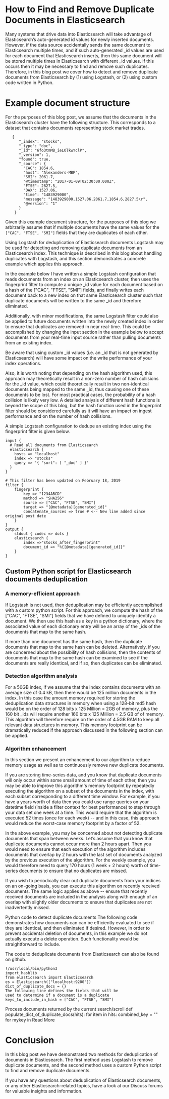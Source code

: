 # How to Find and Remove Duplicate Documents in Elasticsearch

Many systems that drive data into Elasticsearch will take advantage of Elasticsearch’s auto-generated id values for newly inserted documents. However, if the data source accidentally sends the same document to Elasticsearch multiple times, and if such auto-generated _id values are used for each document that Elasticsearch inserts, then this same document will be stored multiple times in Elasticsearch with different _id values. If this occurs then it may be necessary to find and remove such duplicates. Therefore, in this blog post we cover how to detect and remove duplicate documents from Elasticsearch by (1) using Logstash, or (2) using custom code written in Python.

# Example document structure
For the purposes of this blog post, we assume that the documents in the Elasticsearch cluster have the following structure. This corresponds to a dataset that contains documents representing stock market trades.
```
   {
      "_index": "stocks",
      "_type": "doc",
      "_id": "6fo3tmMB_ieLOlkwYclP",
      "_version": 1,
      "found": true,
      "_source": {
        "CAC": 1854.6,
        "host": "Alexanders-MBP",
        "SMI": 2061.7,
        "@timestamp": "2017-01-09T02:30:00.000Z",
        "FTSE": 2827.5,
        "DAX": 1527.06,
        "time": "1483929000",
        "message": "1483929000,1527.06,2061.7,1854.6,2827.5\r",
        "@version": "1"
      }
    }
```
Given this example document structure, for the purposes of this blog we arbitrarily assume that if multiple documents have the same values for the ```["CAC", "FTSE", "SMI"]``` fields that they are duplicates of each other.

Using Logstash for deduplication of Elasticsearch documents
Logstash may be used for detecting and removing duplicate documents from an Elasticsearch index. This technique is described in this blog about handling duplicates with Logstash, and this section demonstrates a concrete example which applies this approach.

In the example below I have written a simple Logstash configuration that reads documents from an index on an Elasticsearch cluster, then uses the fingerprint filter to compute a unique _id value for each document based on a hash of the ["CAC", "FTSE", "SMI"] fields, and finally writes each document back to a new index on that same Elasticsearch cluster such that duplicate documents will be written to the same _id and therefore eliminated.

Additionally, with minor modifications, the same Logstash filter could also be applied to future documents written into the newly created index in order to ensure that duplicates are removed in near real-time. This could be accomplished by changing the input section in the example below to accept documents from your real-time input source rather than pulling documents from an existing index.

Be aware that using custom _id values (i.e. an _id that is not generated by Elasticsearch) will have some impact on the write performance of your index operations.

Also, it is worth noting that depending on the hash algorithm used, this approach may theoretically result in a non-zero number of hash collisions for the _id value, which could theoretically result in two non-identical documents being mapped to the same _id, thus causing one of these documents to be lost. For most practical cases, the probability of a hash collision is likely very low. A detailed analysis of different hash functions is beyond the scope of this blog, but the hash function used in the fingerprint filter should be considered carefully as it will have an impact on ingest performance and on the number of hash collisions.

A simple Logstash configuration to dedupe an existing index using the fingerprint filter is given below.
```
input {
  # Read all documents from Elasticsearch 
  elasticsearch {
    hosts => "localhost"
    index => "stocks"
    query => '{ "sort": [ "_doc" ] }'
  }
}

# This filter has been updated on February 18, 2019
filter {
    fingerprint {
        key => "1234ABCD"
        method => "SHA256"
        source => ["CAC", "FTSE", "SMI"]
        target => "[@metadata][generated_id]"
        concatenate_sources => true # <-- New line added since original post date
    }
}
output {
    stdout { codec => dots }
    elasticsearch {
        index =>"stocks_after_fingerprint"
        document_id => "%{[@metadata][generated_id]}"
    }
}
```
## Custom Python script for Elasticsearch documents deduplication

### A memory-efficient approach
If Logstash is not used, then deduplication may be efficiently accomplished with a custom python script. For this approach, we compute the hash of the ["CAC", "FTSE", "SMI"] fields that we have defined to uniquely identify a document. We then use this hash as a key in a python dictionary, where the associated value of each dictionary entry will be an array of the _ids of the documents that map to the same hash.

If more than one document has the same hash, then the duplicate documents that map to the same hash can be deleted. Alternatively, if you are concerned about the possibility of hash collisions, then the contents of documents that map to the same hash can be examined to see if the documents are really identical, and if so, then duplicates can be eliminated.

### Detection algorithm analysis
For a 50GB index, if we assume that the index contains documents with an average size of 0.4 kB, then there would be 125 million documents in the index. In this case the amount memory required for storing the deduplication data structures in memory when using a 128-bit md5 hash would be on the order of 128 bits x 125 Million = 2GB of memory, plus the 160 bit _ids will require another 160 bits x 125 Million = 2.5 GB of of memory. This algorithm will therefore require on the order of 4.5GB RAM to keep all relevant data structures in memory. This memory footprint can be dramatically reduced if the approach discussed in the following section can be applied.

### Algorithm enhancement
In this section we present an enhancement to our algorithm to reduce memory usage as well as to continuously remove new duplicate documents.

If you are storing time-series data, and you know that duplicate documents will only occur within some small amount of time of each other, then you may be able to improve this algorithm's memory footprint by repeatedly executing the algorithm on a subset of the documents in the index, with each subset corresponding to a different time window. For example, if you have a years worth of data then you could use range queries on your datetime field (inside a filter context for best performance) to step through your data set one week at a time. This would require that the algorithm is executed 52 times (once for each week) -- and in this case, this approach would reduce the worst-case memory footprint by a factor of 52.

In the above example, you may be concerned about not detecting duplicate documents that span between weeks. Let’s assume that you know that duplicate documents cannot occur more than 2 hours apart. Then you would need to ensure that each execution of the algorithm includes documents that overlap by 2 hours with the last set of documents analyzed by the previous execution of the algorithm. For the weekly example, you would therefore need to query 170 hours (1 week + 2 hours) worth of time-series documents to ensure that no duplicates are missed.

If you wish to periodically clear out duplicate documents from your indices on an on-going basis, you can execute this algorithm on recently received documents. The same logic applies as above -- ensure that recently received documents are included in the analysis along with enough of an overlap with slightly older documents to ensure that duplicates are not inadvertently missed.

Python code to detect duplicate documents
The following code demonstrates how documents can can be efficiently evaluated to see if they are identical, and then eliminated if desired. However, in order to prevent accidental deletion of documents, in this example we do not actually execute a delete operation. Such functionality would be straightforward to include.

The code to deduplicate documents from Elasticsearch can also be found on github.
```
!/usr/local/bin/python3
import hashlib
from elasticsearch import Elasticsearch
es = Elasticsearch(["localhost:9200"])
dict_of_duplicate_docs = {}
The following line defines the fields that will be
used to determine if a document is a duplicate
keys_to_include_in_hash = ["CAC", "FTSE", "SMI"]
```
Process documents returned by the current search/scroll
def populate_dict_of_duplicate_docs(hits):
    for item in hits:
        combined_key = ""
        for mykey in
Read More

# Conclusion
In this blog post we have demonstrated two methods for deduplication of documents in Elasticsearch. The first method uses Logstash to remove duplicate documents, and the second method uses a custom Python script to find and remove duplicate documents.

If you have any questions about deduplication of Elasticsearch documents, or any other Elasticsearch-related topics, have a look at our Discuss forums for valuable insights and information.